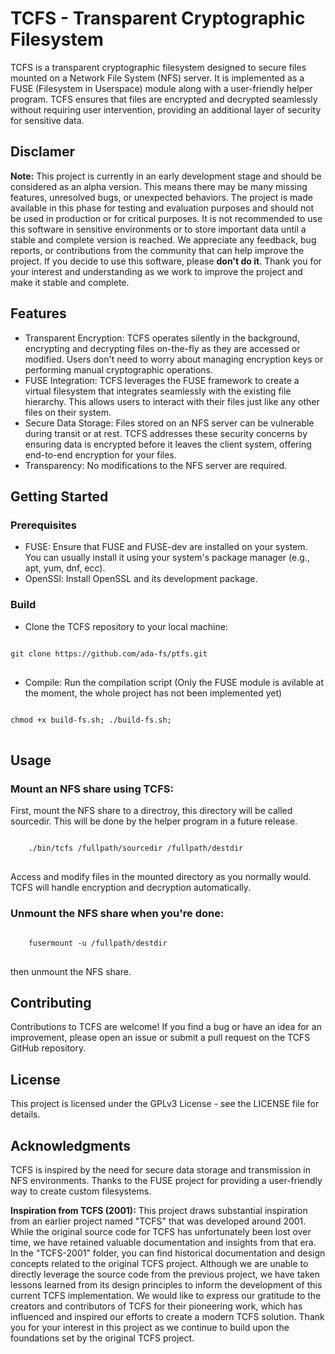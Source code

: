 # TCFS - Transparent Cryptographic Filesystem
TCFS is a transparent cryptographic filesystem designed to secure files mounted on a 
Network File System (NFS) server. It is implemented as a FUSE (Filesystem in Userspace)
module along with a user-friendly helper program. TCFS ensures that files are encrypted 
and decrypted seamlessly without requiring user intervention, providing an additional 
layer of security for sensitive data.

## Disclamer

**Note:** This project is currently in an early development stage and should be considered
as an alpha version. This means there may be many missing features, unresolved bugs,
or unexpected behaviors. The project is made available in this phase for testing and
evaluation purposes and should not be used in production or for critical purposes.
It is not recommended to use this software in sensitive environments or to store
important data until a stable and complete version is reached. We appreciate any feedback,
bug reports, or contributions from the community that can help improve the project. 
If you decide to use this software, please **don't do it**.
Thank you for your interest and understanding as we work to improve the project and make 
it stable and complete.

## Features
- Transparent Encryption: TCFS operates silently in the background, encrypting and 
decrypting files on-the-fly as they are accessed or modified. Users don't need to worry
about managing encryption keys or performing manual cryptographic operations.
- FUSE Integration: TCFS leverages the FUSE framework to create a virtual filesystem that
integrates seamlessly with the existing file hierarchy. This allows users to interact 
with their files just like any other files on their system.
- Secure Data Storage: Files stored on an NFS server can be vulnerable during transit or
at rest. TCFS addresses these security concerns by ensuring data is encrypted before it leaves the client system, offering end-to-end encryption for your files.
- Transparency: No modifications to the NFS server are required.

## Getting Started
### Prerequisites
- FUSE: Ensure that FUSE and FUSE-dev are installed on your system. You can usually install it using
your system's package manager (e.g., apt, yum, dnf, ecc).
- OpenSSl: Install OpenSSL and its development package.
### Build
- Clone the TCFS repository to your local machine:
<pre>
<code>
git clone https://github.com/ada-fs/ptfs.git
</code>
</pre>
- Compile: Run the compilation script (Only the FUSE module is avilable at the moment, the whole project has not been implemented yet)
<pre>
<code>
chmod +x build-fs.sh; ./build-fs.sh;
</code>
</pre>

## Usage
### Mount an NFS share using TCFS:
First, mount the NFS share to a directroy, this directory will be called sourcedir.
This will be done by the helper program in a future release.
<pre>
<code>
    ./bin/tcfs /fullpath/sourcedir /fullpath/destdir
</code>
</pre>
Access and modify files in the mounted directory as you normally would. TCFS will handle 
encryption and decryption automatically.

### Unmount the NFS share when you're done:
<pre>
<code>
    fusermount -u /fullpath/destdir
</code>
</pre>
then unmount the NFS share.


## Contributing
Contributions to TCFS are welcome! If you find a bug or have an idea for an improvement,
please open an issue or submit a pull request on the TCFS GitHub repository.

## License
This project is licensed under the GPLv3 License - see the LICENSE file for details.

## Acknowledgments
TCFS is inspired by the need for secure data storage and transmission in NFS environments.
Thanks to the FUSE project for providing a user-friendly way to create custom filesystems.

**Inspiration from TCFS (2001):** This project draws substantial inspiration from an 
earlier project named "TCFS" that was developed around 2001. While the original source code
for TCFS has unfortunately been lost over time, we have retained valuable documentation 
and insights from that era. In the "TCFS-2001" folder, you can find historical 
documentation and design concepts related to the original TCFS project. Although we are 
unable to directly leverage the source code from the previous project, we have taken 
lessons learned from its design principles to inform the development of this current
TCFS implementation. We would like to express our gratitude to the creators and 
contributors of TCFS for their pioneering work, which has influenced and inspired our 
efforts to create a modern TCFS solution. Thank you for your interest in this project 
as we continue to build upon the foundations set by the original TCFS project.
